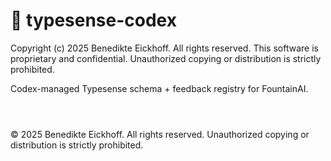 # 🧠 typesense-codex

Copyright (c) 2025 Benedikte Eickhoff.
All rights reserved.
This software is proprietary and confidential.
Unauthorized copying or distribution is strictly prohibited.

Codex-managed Typesense schema + feedback registry for FountainAI.

```



```
© 2025 Benedikte Eickhoff. All rights reserved.
Unauthorized copying or distribution is strictly prohibited.
```
